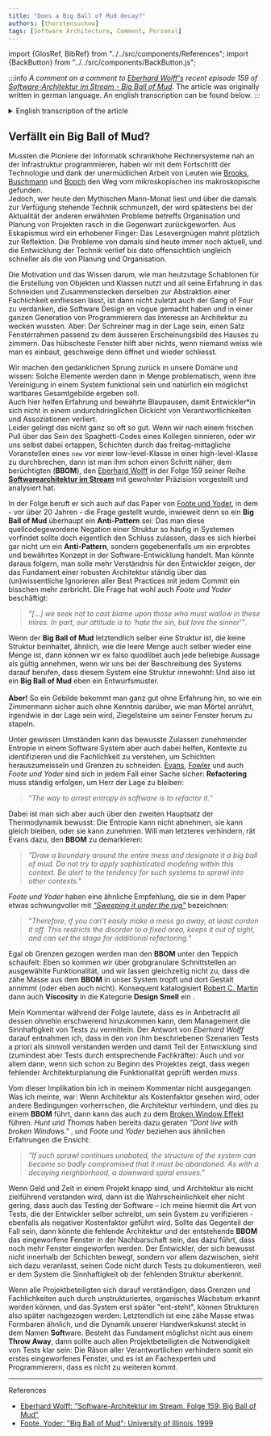 ```yaml
---
title: "Does a Big Ball of Mud decay?"
authors: [thorstensuckow]
tags: [Software Architecture, Comment, Personal]
---
```


import {GlosRef, BibRef} from "../../src/components/References";
import {BackButton} from "../../src/components/BackButton.js";


:::info
_A comment on a comment to [Eberhard Wolff's](https://ewolff.com/) recent episode 159 of [Software-Architektur im Stream - Big Ball of Mud](https://software-architektur.tv/2023/03/31/folge159.html)_. The article was originally written in german language. An english transcription can be found below.
:::

<details>
 <summary> English transcription of the article</summary>


While the pioneers of computer science had to program computer systems close to the infrastructure, as technology progressed and thanks to the tireless work of people like  [Brooks](https://en.wikipedia.org/wiki/Fred_Brooks), [Buschmann](https://en.wikipedia.org/wiki/Pattern-Oriented_Software_Architecture) and [Booch](https://en.wikipedia.org/wiki/Grady_Booch), we found the way from the microscopic to the macroscopic. <br />
However, if you read the Mythical Man Month <BibRef name="MMM" /> today and smile about the technology that was available at the time, you will quickly be thrown back to our present time, where problems regarding the organization and planning of projects persist. A raised finger suddenly calls for reflection: The problems of that time are still relevant today. Obviously, the development of technology has been much faster than that of planning, organization and realization of projects.

The motivation and knowledge of how to use templates to create objects and classes, and how to use all of our experience for cutting and assembling them into abstractions of a technicality, has gained momentum since the Gang of Four <BibRef name="Gof" />  sparked an interest in architecture in a generation of programmers. But although the carpenter may be able to carve a set of window frames to match the exterior of the house, the prettiest window is of no use if nobody knows how to install it, let alone open and close it.

We make the intellectual leap back into our domain and know: Such elements become problematic in quantity when their combination in a system is supposed to be functional and of course if it should result in an overall structure that is as maintainable.

Experience and proven blueprints help to ensure that developers do not lose themselves in a jungle of tangled responsibilities and associations.

Unfortunately, that doesn't always work out so well. When we catch ourselves breaking layers by adding a `new` in front of a lower-level class in a high-level class, we are one step closer to the notorious **<GlosRef name="Big Ball of Mud" file="sd.bigballofmud" />** (**BBOM**), which [Eberhard Wolff](https://ewolff.com) presented and analyzed in episode 159 of his series ["Software Architecture im Stream"](https://software-architektur.tv/2023/03/31/folge159.html) with his usual precision.

In this episode, he also refers to the paper of Foote and Yoder, in which - more than 20 years ago - the question was asked to what extent such a **Big Ball of Mud** is an anti-pattern: That this negation of a structure is so often found in systems should actually lead to the conclusion that this is not an anti-pattern at all, but rather a tried and tested concept in software development. One could conclude from this that one should show more understanding for the developer who constantly breaks the foundation of a system a little more with each commit by (un)knowingly ignoring all best practices.

Foote and Yoder were probably also concerned with the question:

> _"[…] we seek not to cast blame upon those who must wallow in these mires. In part, our attitude is to ‘hate the sin, but love the sinner‘"_.

If the **Big Ball of Mud** is ultimately itself a structure that contains no structure, similar to how the empty set is itself a set, then we can ex falso quodlibet accept any statement as valid if we look at the description of the system based on the fact that this system has an inherent structure: Also, a **Big Ball of Mud** is a design pattern.

But! A structure like this can be done quite easily with no experience, just as a carpenter will probably be able to stack bricks around his window without any knowledge of how to mix mortar.

Under certain circumstances, however, consciously allowing increasing entropy in a software system can also help to identify contexts and understand the technicalities in order to carve out layers and cut boundaries. In any case, Evans, Fowler and also Foote and Yoder are sure of one thing: refactoring must be carried out constantly in order to remain in control of the situation:

> _"The way to arrest entropy in software is to refactor it."_

However, one is also aware of the second law of thermodynamics: entropy cannot decrease, it can remain the same, or it can increase. If you want to prevent the latter, Evans advises a boundary around the **BBOM**:

> _"Draw a boundary around the entire mess and designate it a big ball of mud. Do not try to apply sophisticated modeling within this context. Be alert to the tendency for such systems to sprawl into other contexts."_ <BibRef name="DDDR" pp="38" />

Foote and Yoder have a similar recommendation, which they more eloquently call [_"Sweeping it under the rug"_](http://www.laputan.org/mud/mud.html#SweepingItUnderTheRug) in their paper:

> _"Therefore, if you can’t easily make a mess go away, at least cordon it off. This restricts the disorder to a fixed area, keeps it out of sight, and can set the stage for additional refactoring."_

It doesn't matter whether the **BBOM** is shoveled under the carpet or safe boundaries are created: It allows us to get selected functionality via coarse-grained interfaces out of the **BBOM**, and at the same time we don't allow the viscous mass to drip into our system.

Consequently, [Robert C. Martin](https://en.wikipedia.org/wiki/Robert_C._Martin) also cataloged **Viscosity** in the category **Design Smell** <BibRef name="ASD" pp="88" />.

My comment during the episode was that, given all of this, communicating the value of testing to management can be an added complication. I gathered from Eberhard Wolff's answer that in the scenarios he described, tests are understood to be useful a priori and are therefore part of the development process: It is mandatory to verify functionality due to the lack of architectural planning.

I did not assume this implication in my comment. What I meant was: If architecture is seen as a cost factor or other conditions prevail that prevent architecture, and thus leads to a **BBOM**, then this can also lead to the [Broken Window Effect](https://en.wikipedia.org/wiki/Broken_windows_theory). Hunt and Thomas have already advised: "Don't live with broken Windows." <BibRef name="PP" pp="7" />, and Foote and Yoder conclude from similar experiences:

> _"If such sprawl continues unabated, the structure of the system can become so badly compromised that it must be abandoned. As with a decaying neighborhood, a downward spiral ensues."_

If money and time are tight in a project and the architecture is not understood to be of value, then there is a probability that testing the software - I understand this as the kind of tests that the developer writes for verifying his code - is also seen as a negative cost factor. If the opposite is true, then the missing architecture and the resulting **BBOM** could be the broken window in the neighborhood, causing even more windows to be smashed. The developer who consciously does not move within the layers, but in between, feels compelled not to document his code through tests because he may fail to see any value of his work in the end.

If everyone involved in the project agrees that limits and technicalities can also be recognized through unstructured, organic growth, and the system only emerges later, structures can added later: Ultimately, mud is a mass that is malleable, and the dynamic of our craftsmanship is in the name **soft**ware. If the foundation does not consist of a **Throw Away**, then all those involved in the project should be aware that testing is required: the rationale of all those responsible prevents the first window being thrown in, and it is up to the technical experts and programmers to ensure that there won't ever be any.

</details>

## Verfällt ein Big Ball of Mud?

Mussten die Pioniere der Informatik schrankhohe Rechnersysteme nah an der Infrastruktur programmieren, haben wir mit dem Fortschritt der Technologie und dank der unermüdlichen Arbeit von Leuten wie [Brooks](https://en.wikipedia.org/wiki/Fred_Brooks), [Buschmann](https://en.wikipedia.org/wiki/Pattern-Oriented_Software_Architecture) und [Booch](https://en.wikipedia.org/wiki/Grady_Booch) den Weg vom mikroskopischen ins makroskopische gefunden. <br />
Jedoch, wer heute den Mythischen Mann-Monat <BibRef name="MMM" /> liest und über die damals zur Verfügung stehende Technik schmunzelt, der wird spätestens bei der Aktualität der anderen erwähnten Probleme betreffs Organisation und Planung von Projekten rasch in die Gegenwart zurückgeworfen. Aus Eskapismus wird ein erhobener Finger: Das Lesevergnügen mahnt plötzlich zur Reflektion. Die Probleme von damals sind heute immer noch aktuell, und die Entwicklung der Technik verlief bis dato offensichtlich ungleich schneller als die von Planung und Organisation.

Die Motivation und das Wissen darum, wie man heutzutage Schablonen für die Erstellung von Objekten und Klassen nutzt und all seine Erfahrung in das Schneiden und Zusammenstecken derselben zur Abstraktion einer Fachlichkeit einfliessen lässt, ist dann nicht zuletzt auch der Gang of Four <BibRef name="Gof" /> zu verdanken, die Software Design en vogue gemacht haben und in einer ganzen Generation von Programmierern das Interesse an Architektur zu wecken wussten. Aber: Der Schreiner mag in der Lage sein, einen Satz Fensterrahmen passend zu dem äusseren Erscheinungsbild des Hauses zu zimmern. Das hübscheste Fenster hilft aber nichts, wenn niemand weiss wie man es einbaut, geschweige denn öffnet und wieder schliesst.

Wir machen den gedanklichen Sprung zurück in unsere Domäne und wissen: Solche Elemente werden dann in Menge problematisch, wenn ihre Vereinigung in einem System funktional sein und natürlich ein möglichst wartbares Gesamtgebilde ergeben soll.<br />
Auch hier helfen Erfahrung und bewährte Blaupausen, damit Entwickler*in sich nicht in einem undurchdringlichen Dickicht von Verantwortlichkeiten und Assoziationen verliert. <br />
Leider gelingt das nicht ganz so oft so gut.  Wenn wir nach einem frischen Pull über das Sein des Spaghetti-Codes eines Kollegen sinnieren, oder wir uns  selbst dabei ertappen, Schichten durch das freitag-mittagliche Voranstellen eines `new` vor einer low-level-Klasse in einer high-level-Klasse zu durchbrechen, dann ist man ihm schon einen Schritt näher, dem berüchtigten **<GlosRef name="Big Ball of Mud" file="sd.bigballofmud" />** (**BBOM**), den [Eberhard Wolff](https://ewolff.com) in der Folge 159 seiner Reihe [**Softwarearchitektur im Stream**](https://software-architektur.tv/2023/03/31/folge159.html) mit gewohnter Präzision vorgestellt und analysiert hat.  

In der Folge beruft er sich auch auf das Paper von [Foote und Yoder](http://www.laputan.org/mud/), in dem - vor über 20 Jahren - die Frage gestellt wurde, inwieweit denn so ein **Big Ball of Mud** überhaupt ein **Anti-Pattern** sei: Das man diese quellcodegewordene Negation einer Struktur so häufig in Systemen vorfindet sollte doch eigentlich den Schluss zulassen, dass es sich hierbei gar nicht um ein **Anti-Pattern**, sondern gegebenenfalls um ein erprobtes und bewährtes Konzept in der Software-Entwicklung handelt. Man könnte daraus folgern, man solle mehr Verständnis für den Entwickler zeigen, der das Fundament einer robusten Architektur ständig über das (un)wissentliche Ignorieren aller Best Practices mit jedem Commit ein bisschen mehr zerbricht. Die Frage hat wohl auch _Foote und Yoder_ beschäftigt: 

> _"[…] we seek not to cast blame upon those who must wallow in these mires. In part, our attitude is to ‘hate the sin, but love the sinner‘"_.

Wenn der **Big Ball of Mud** letztendlich selber eine Struktur ist, die keine Struktur beinhaltet, ähnlich, wie die leere Menge auch selber wieder eine Menge ist, dann können wir ex falso quodlibet auch jede beliebige Aussage als gültig annehmen, wenn wir uns bei der Beschreibung des Systems darauf berufen, dass diesem System eine Struktur innewohnt: Und also ist ein **Big Ball of Mud** eben ein Entwurfsmuster.<br />  
**Aber!** So ein Gebilde bekommt man ganz gut ohne Erfahrung hin, so wie ein Zimmermann sicher auch ohne Kenntnis darüber, wie man Mörtel anrührt, irgendwie in der Lage sein wird, Ziegelsteine um seiner Fenster herum zu stapeln.

Unter gewissen Umständen kann das bewusste Zulassen zunehmender Entropie in einem Software System aber auch dabei helfen, Kontexte zu identifizieren und die Fachlichkeit zu verstehen, um Schichten herauszumeisseln und Grenzen zu schneiden. [Evans](https://www.domainlanguage.com/), [Fowler](https://martinfowler.com) und auch _Foote und Yoder_ sind sich in jedem Fall einer Sache sicher: **Refactoring** muss ständig erfolgen, um Herr der Lage zu bleiben: 

> _"The way to arrest entropy in software is to refactor it."_ 

Dabei ist man sich aber auch über den zweiten Hauptsatz der Thermodynamik bewusst: Die Entropie kann nicht abnehmen, sie kann gleich bleiben, oder sie kann zunehmen. Will man letzteres verhindern, rät Evans  dazu, den **BBOM** zu demarkieren:

> _"Draw a boundary around the entire mess and designate it a big ball of mud. Do not try to apply sophisticated modeling within this context. Be alert to the tendency for such systems to sprawl into other contexts."_ <BibRef name="DDDR" pp="38" />

_Foote und Yoder_ haben eine ähnliche Empfehlung, die sie in dem Paper etwas schwungvoller mit [_"Sweeping it under the rug"_](http://www.laputan.org/mud/mud.html#SweepingItUnderTheRug) bezeichnen:

> _"Therefore, if you can’t easily make a mess go away, at least cordon it off. This restricts the disorder to a fixed area, keeps it out of sight, and can set the stage for additional refactoring."_

Egal ob Grenzen gezogen werden man den **BBOM** unter den Teppich schaufelt: Eben so kommen wir über grobgranulare Schnittstellen an ausgewählte Funktionalität, und wir lassen gleichzeitig nicht zu, dass die zähe Masse aus dem **BBOM** in unser System tropft und dort Gestalt annimmt (oder eben auch nicht). Konsequent katalogisiert [Robert C. Martin](https://en.wikipedia.org/wiki/Robert_C._Martin) dann auch **Viscosity** in die Kategorie **Design Smell** ein <BibRef name="ASD" pp="88" />.

Mein Kommentar während der Folge lautete, dass es in Anbetracht all dessen ohnehin erschwerend hinzukommen kann, dem Management die Sinnhaftigkeit von Tests zu vermitteln.
Der Antwort von _Eberhard Wolff_ darauf entnahmen ich, dass in den von ihm beschriebenen Szenarien Tests a priori als sinnvoll verstanden werden und damit Teil der Entwicklung sind (zumindest aber Tests durch entsprechende Fachkräfte): Auch und vor allem dann, wenn sich schon zu Beginn des Projektes zeigt, dass wegen fehlender Architekturplanung die Funktionalität geprüft werden _muss_.

Vom dieser Implikation bin ich in meinem Kommentar nicht ausgegangen. Was ich meinte, war: Wenn Architektur als Kostenfaktor gesehen wird, oder andere Bedingungen vorherrschen, die Architektur verhindern, und dies zu einem **BBOM** führt, dann kann das auch zu dem [Broken Window Effekt](https://en.wikipedia.org/wiki/Broken_windows_theory) führen. _Hunt und Thomas_ haben bereits dazu geraten _"Dont live with broken Windows."_ <BibRef name="PP" pp="7" />, und _Foote und Yoder_ beziehen aus ähnlichen Erfahrungen die Ensicht:

> _"If such sprawl continues unabated, the structure of the system can become so badly compromised that it must be abandoned. As with a decaying neighborhood, a downward spiral ensues."_

Wenn Geld und Zeit in einem Projekt knapp sind, und Architektur als nicht zielführend verstanden wird, dann ist die Wahrscheinlichkeit eher nicht gering, dass auch das Testing der Software – ich meine hiermit die Art von Tests, die der Entwickler selber schreibt, um sein System zu verifizieren - ebenfalls als negativer Kostenfaktor geführt wird. Sollte das Gegenteil der Fall sein, dann könnte die fehlende Architektur und der entstehende **BBOM** das eingeworfene Fenster in der Nachbarschaft sein, das dazu führt, dass noch  mehr Fenster eingeworfen werden. Der Entwickler, der sich bewusst nicht innerhalb der Schichten bewegt, sondern vor allem dazwischen, sieht sich dazu veranlasst, seinen Code nicht durch Tests zu dokumentieren, weil er dem System die Sinnhaftigkeit ob der fehlenden Struktur aberkennt.

Wenn alle Projektbeteiligten sich darauf verständigen, dass Grenzen und Fachlichkeiten auch durch unstrukturiertes, organisches Wachstum erkannt werden können, und das System erst später "ent-steht", können Strukturen also später nachgezogen werden: Letztendlich ist eine zähe Masse etwas Formbaren ähnlich, und die Dynamik unserer Handwerkskunst steckt in dem Namen **Soft**ware. Besteht das Fundament möglichst nicht aus einem **Throw Away**, dann sollte auch allen Projektbeteiligten die Notwendigkeit von Tests klar sein: Die Räson aller Verantwortlichen verhindern somit ein erstes eingeworfenes Fenster, und es ist an Fachexperten und Programmierern, dass es nicht zu weiteren kommt. 


---- 
References

 - [Eberhard Wolff: "Software-Architektur im Stream, Folge 159: Big Ball of Mud"](https://software-architektur.tv/2023/03/31/folge159.html)
 - [Foote, Yoder: "Big Ball of Mud"; University of Illinois, 1999](http://www.laputan.org/mud/mud.html#SweepingItUnderTheRug)
